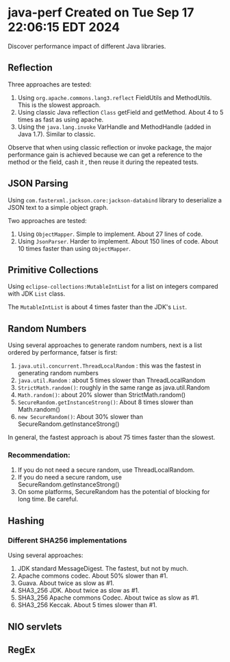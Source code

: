 # java-perf Created on Tue Sep 17 22:06:15 EDT 2024
Discover performance impact of different Java libraries.

## Reflection
Three approaches are tested:

1. Using `org.apache.commons.lang3.reflect`  FieldUtils and MethodUtils. This is the slowest approach.
2. Using classic Java reflection `Class` getField and getMethod. About 4 to 5 times as fast as using apache.
3. Using the `java.lang.invoke` VarHandle and MethodHandle (added in Java 1.7). Similar to classic.

Observe that when using classic reflection or invoke package, the major performance gain is 
achieved because we can get a reference to the method or the field, cash it , then reuse 
it during the repeated tests.

## JSON Parsing
Using `com.fasterxml.jackson.core:jackson-databind` library to deserialize a JSON text to
a simple object graph.

Two approaches are tested:

1. Using `ObjectMapper`. Simple to implement. About 27 lines of code.
2. Using `JsonParser`. Harder to implement. About 150 lines of code. About 10 times faster than using
	 `ObjectMapper`.


## Primitive Collections
Using `eclipse-collections:MutableIntList` for a list on integers compared with JDK `List` class.

The `MutableIntList` is about 4 times faster than the JDK's `List`.

## Random Numbers
Using several approaches to generate random numbers, next is a list ordered by performance, fatser is first:

1. `java.util.concurrent.ThreadLocalRandom` : this was the fastest in generating random numbers
2. `java.util.Random` : about 5  times slower than ThreadLocalRandom
3. `StrictMath.random()`: roughly in the same range as java.util.Random
4. `Math.random()`: about 20% slower than StrictMath.random()
5. `SecureRandom.getInstanceStrong()`: About 8 times slower than Math.random()
6. `new SecureRandom()`: About 30% slower than SecureRandom.getInstanceStrong()

In general, the fastest approach is about 75 times faster than the slowest.

### Recommendation:
1. If you do not need a secure random, use ThreadLocalRandom.
2. If you do need a secure random, use SecureRandom.getInstanceStrong()
3. On some platforms, SecureRandom has the potential of blocking for long time. Be careful.


## Hashing

### Different SHA256 implementations

Using several approaches:
1. JDK standard MessageDigest. The fastest, but not by much.
2. Apache commons codec. About 50% slower than #1.
3. Guava. About twice as slow as #1.
4. SHA3_256 JDK. About twice as slow as #1.
5. SHA3_256 Apache commons Codec. About twice as slow as #1.
6. SHA3_256 Keccak. About 5 times slower than #1.


## NIO servlets


## RegEx

